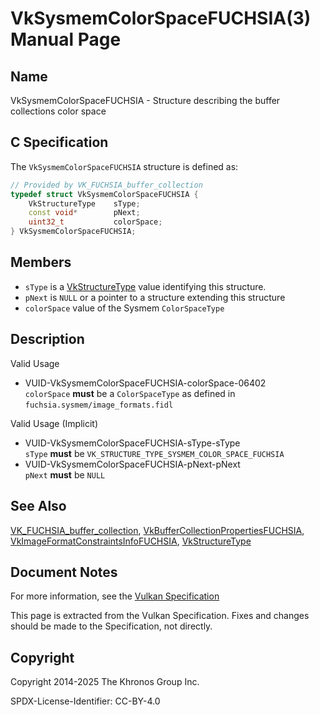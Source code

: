 # VkSysmemColorSpaceFUCHSIA(3) Manual Page

## Name

VkSysmemColorSpaceFUCHSIA - Structure describing the buffer collections color space



## [](#_c_specification)C Specification

The `VkSysmemColorSpaceFUCHSIA` structure is defined as:

```c++
// Provided by VK_FUCHSIA_buffer_collection
typedef struct VkSysmemColorSpaceFUCHSIA {
    VkStructureType    sType;
    const void*        pNext;
    uint32_t           colorSpace;
} VkSysmemColorSpaceFUCHSIA;
```

## [](#_members)Members

- `sType` is a [VkStructureType](https://registry.khronos.org/vulkan/specs/latest/man/html/VkStructureType.html) value identifying this structure.
- `pNext` is `NULL` or a pointer to a structure extending this structure
- `colorSpace` value of the Sysmem `ColorSpaceType`

## [](#_description)Description

Valid Usage

- [](#VUID-VkSysmemColorSpaceFUCHSIA-colorSpace-06402)VUID-VkSysmemColorSpaceFUCHSIA-colorSpace-06402  
  `colorSpace` **must** be a `ColorSpaceType` as defined in `fuchsia.sysmem/image_formats.fidl`

Valid Usage (Implicit)

- [](#VUID-VkSysmemColorSpaceFUCHSIA-sType-sType)VUID-VkSysmemColorSpaceFUCHSIA-sType-sType  
  `sType` **must** be `VK_STRUCTURE_TYPE_SYSMEM_COLOR_SPACE_FUCHSIA`
- [](#VUID-VkSysmemColorSpaceFUCHSIA-pNext-pNext)VUID-VkSysmemColorSpaceFUCHSIA-pNext-pNext  
  `pNext` **must** be `NULL`

## [](#_see_also)See Also

[VK\_FUCHSIA\_buffer\_collection](https://registry.khronos.org/vulkan/specs/latest/man/html/VK_FUCHSIA_buffer_collection.html), [VkBufferCollectionPropertiesFUCHSIA](https://registry.khronos.org/vulkan/specs/latest/man/html/VkBufferCollectionPropertiesFUCHSIA.html), [VkImageFormatConstraintsInfoFUCHSIA](https://registry.khronos.org/vulkan/specs/latest/man/html/VkImageFormatConstraintsInfoFUCHSIA.html), [VkStructureType](https://registry.khronos.org/vulkan/specs/latest/man/html/VkStructureType.html)

## [](#_document_notes)Document Notes

For more information, see the [Vulkan Specification](https://registry.khronos.org/vulkan/specs/latest/html/vkspec.html#VkSysmemColorSpaceFUCHSIA)

This page is extracted from the Vulkan Specification. Fixes and changes should be made to the Specification, not directly.

## [](#_copyright)Copyright

Copyright 2014-2025 The Khronos Group Inc.

SPDX-License-Identifier: CC-BY-4.0